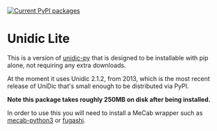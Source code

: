 [![Current PyPI packages](https://badge.fury.io/py/unidic-lite.svg)](https://pypi.org/project/unidic-lite/)

# Unidic Lite

This is a version of [unidic-py](https://github.com/polm/unidic-py) that is
designed to be installable with pip alone, not requiring any extra downloads. 

At the moment it uses Unidic 2.1.2, from 2013, which is the most recent release
of UniDic that's small enough to be distributed via PyPI.

**Note this package takes roughly 250MB on disk after being installed.**

In order to use this you will need to install a MeCab wrapper such as
[mecab-python3](https://github.com/SamuraiT/mecab-python3) or
[fugashi](https://github.com/polm/fugashi). 
